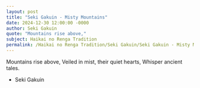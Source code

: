 ```yaml
---
layout: post
title: "Seki Gakuin - Misty Mountains"
date: 2024-12-30 12:00:00 -0000
author: Seki Gakuin
quote: "Mountains rise above,"
subject: Haikai no Renga Tradition
permalink: /Haikai no Renga Tradition/Seki Gakuin/Seki Gakuin - Misty Mountains
---
```


Mountains rise above,
Veiled in mist, their quiet hearts,
Whisper ancient tales.

- Seki Gakuin
